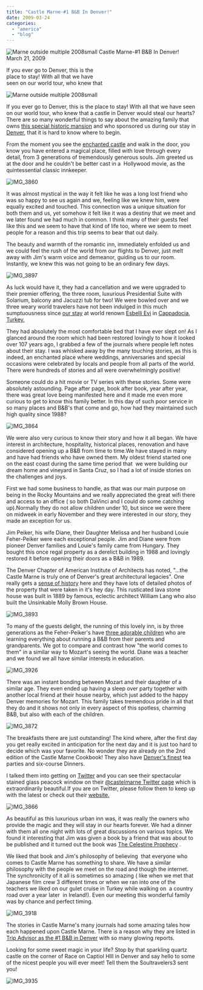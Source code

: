 ```yaml
---
title: "Castle Marne-#1 B&B In Denver!"
date: 2009-03-24
categories: 
  - "america"
  - "blog"
---
```


 ![Marne outside multiple 2008small](https://pub-ac94b3f306b24c0dba4238943c97f2e1.r2.dev/6a00e5502a9507883301156f47b817970b.jpg) Castle Marne-#1 B&B In Denver!  
March 21, 2009

If you ever go to Denver, this is the  
place to stay! With all that we have  
seen on our world tour, who knew that

<!--more-->

![Marne outside multiple 2008small](https://pub-ac94b3f306b24c0dba4238943c97f2e1.r2.dev/6a00e5502a9507883301156f47bbbf970b.jpg)

If you ever go to Denver, this is the place to stay! With all that we have seen on our world tour, who knew that a castle in Denver would steal our hearts? There are so many wonderful things to say about the amazing family that owns [this special historic mansion](http://www.tripadvisor.com/ShowUserReviews-g33388-d74443-r15163733-Castle_Marne-Denver_Colorado.html "Trip advisor reviews #1 in Denver!") and who sponsored us during our stay in [Denver](http://en.wikipedia.org/wiki/Denver), that it is hard to know where to begin.

From the moment you see the [enchanted castle](http://www.castlemarne.com/) and walk in the door, you know you have entered a magical place, filled with love through every detail, from 3 generations of tremendously generous souls. Jim greeted us at the door and he couldn't be better cast in a  Hollywood movie, as the quintessential classic innkeeper.

![IMG_3860](https://pub-ac94b3f306b24c0dba4238943c97f2e1.r2.dev/6a00e5502a9507883301156e4f3407970c.jpg)

It was almost mystical in the way it felt like he was a long lost friend who was so happy to see us again and we, feeling like we knew him, were equally excited and touched. This connection was a unique situation for both them and us, yet somehow it felt like it was a destiny that we meet and we later found we had much in common. I think many of their guests feel like this and we seem to have that kind of life too, where we seem to meet people for a reason and this trip seems to bear that out daily.

The beauty and warmth of the romantic inn, immediately enfolded us and we could feel the rush of the world from our flights to Denver, just melt away with Jim's warm voice and demeanor, guiding us to our room. Instantly, we knew this was not going to be an ordinary few days.

![IMG_3897](https://pub-ac94b3f306b24c0dba4238943c97f2e1.r2.dev/6a00e5502a9507883301156e4f35b5970c.jpg)

As luck would have it, they had a cancellation and we were upgraded to their premier offering, the three room, luxurious Presidential Suite with Solarium, balcony and Jacuzzi tub for two! We were bowled over and we three weary world travelers have not been indulged in this much sumptuousness since [our stay](http://soultravelers3new.local/2007/07/esbelli-evi.html) at world renown [Esbelli Evi](http://www.esbelli.com/) in [Cappadocia](http://www.cappadociaturkey.net/), [Turkey.](http://en.wikipedia.org/wiki/Cappadocia)

They had absolutely the most comfortable bed that I have ever slept on! As I glanced around the room which had been restored lovingly to how it looked over 107 years ago, I grabbed a few of the journals where people left notes about their stay. I was whisked away by the many touching stories, as this is indeed, an enchanted place where weddings, anniversaries and special occasions were celebrated by locals and people from all parts of the world. There were hundreds of stories and all were overwhelmingly positive!

Someone could do a hit movie or TV series with these stories. Some were absolutely astounding. Page after page, book after book, year after year, there was great love being manifested here and it made me even more curious to get to know this family better. In this day of such poor service in so many places and B&B's that come and go, how had they maintained such high quality since 1988?

![IMG_3864](https://pub-ac94b3f306b24c0dba4238943c97f2e1.r2.dev/6a00e5502a9507883301156e4f9180970c.jpg)

We were also very curious to know their story and how it all began. We have interest in architecture, hospitality, historical places, renovation and have considered opening up a B&B from time to time.We have stayed in many and have had friends who have owned them. My oldest friend started one on the east coast during the same time period that  we were building our dream home and vineyard in Santa Cruz, so I had a lot of inside stories on the challenges and joys.

First we had some business to handle, as that was our main purpose on being in the Rocky Mountains and we really appreciated the great wifi there and access to an office ( so both DaVinci and I could do some catching up).Normally they do not allow children under 10, but since we were there on midweek in early November and they were interested in our story, they made an exception for us.

Jim Peiker, his wife Diane, their Daughter Melissa and her husband Louie Feher-Peiker were each exceptional people. Jim and Diane were from pioneer Denver families and Louie's family came from Hungary. They bought this once regal property as a derelict building in 1988 and lovingly restored it before opening their doors as a B&B in 1989.

The Denver Chapter of American Institute of Architects has noted, "...the Castle Marne is truly one of Denver's great architectural legacies". One really gets a [sense of history](http://architecture.about.com/od/periodsstyles/ig/House-Styles/Richardsonian-Romanesque.htm) here and they have lots of detailed photos of the property that were taken in it's hey day. This rusticated lava stone house was built in 1889 by famous, eclectic architect William Lang who also built the Unsinkable Molly Brown House.

![IMG_3893](https://pub-ac94b3f306b24c0dba4238943c97f2e1.r2.dev/6a00e5502a9507883301156f481dca970b.jpg)  

To many of the guests delight, the running of this lovely inn, is by three generations as the Feher-Peiker's have [three adorable children](http://www.castlemarne.com/kidspage.htm) who are learning everything about running a B&B from their parents and grandparents. We got to compare and contrast how "the world comes to them" in a similar way to Mozart's seeing the world. Diane was a teacher and we found we all have similar interests in education.

![IMG_3926](https://pub-ac94b3f306b24c0dba4238943c97f2e1.r2.dev/6a00e5502a9507883301156f481fa3970b.jpg)

There was an instant bonding between Mozart and their daughter of a similar age. They even ended up having a sleep over party together with another local friend at their house nearby, which just added to the happy Denver memories for Mozart. This family takes tremendous pride in all that they do and it shows not only in every aspect of this spotless, charming B&B, but also with each of the children.

![IMG_3872](https://pub-ac94b3f306b24c0dba4238943c97f2e1.r2.dev/6a00e5502a9507883301156f4821c9970b.jpg)

The breakfasts there are just outstanding! The kind where, after the first day you get really excited in anticipation for the next day and it is just too hard to decide which was your favorite. No wonder they are already on the 2nd edition of the Castle Marne Cookbook! They also have [Denver's finest](http://www.selectregistry.com/inns/qv/InnID/46/inn/bedandbreakfast.aspx) tea parties and six-course Dinners.

I talked them into getting on [Twitter](http://sbinfocanada.about.com/od/socialmedia/a/whytwitter.htm) and you can see their spectacular stained glass peacock window on their [@castelmarne Twitter page](http://twitter.com/castlemarne) which is extraordinarily beautiful.If you are on Twitter, please follow them to keep up with the latest or check out their [website.](http://www.castlemarne.com/index.html)

![IMG_3866](https://pub-ac94b3f306b24c0dba4238943c97f2e1.r2.dev/6a00e5502a9507883301156e4f98dc970c.jpg)

As beautiful as this luxurious urban inn was, it was really the owners who provide the magic and they will stay in our hearts forever. We had a dinner with them all one night with lots of great discussions on various topics. We found it interesting that Jim was given a book by a friend that was about to be published and it turned out the book was [The Celestine Prophecy](http://en.wikipedia.org/wiki/The_Celestine_Prophecy) .

We liked that book and Jim's philosophy of believing  that everyone who comes to Castle Marne has something to share. We have a similar philosophy with the people we meet on the road and though the internet. The synchronicity of it all is sometimes so amazing ( like when we met that Japanese film crew 3 different times or when we ran into one of the teachers we liked on our gulet cruise in Turkey while walking on  a country road over a year later  in Ireland!). Even our meeting this wonderful family was by chance and perfect timing.

![IMG_3918](https://pub-ac94b3f306b24c0dba4238943c97f2e1.r2.dev/6a00e5502a9507883301156e4fa01b970c.jpg)

The stories in Castle Marne's many journals had some amazing tales how each happened upon Castle Marne. There is a reason why they are listed in [Trip Advisor as the #1 B&B in Denver](http://www.tripadvisor.com/ShowUserReviews-g33388-d74443-r15163733-Castle_Marne-Denver_Colorado.html) with so many glowing reports.

Looking for some sweet magic in your life? Stop by that sparkling quartz castle on the corner of Race on Captiol HIll in Denver and say hello to some of the nicest people you will ever meet! Tell them the Soultravelers3 sent you!

![IMG_3935](https://pub-ac94b3f306b24c0dba4238943c97f2e1.r2.dev/6a00e5502a9507883301156e4f99f0970c.jpg)
